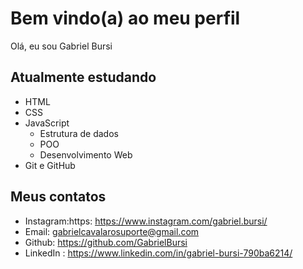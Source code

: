 # Bem vindo(a) ao meu perfil

Olá, eu sou Gabriel Bursi 

## Atualmente estudando 

- HTML
- CSS
- JavaScript
  - Estrutura de dados
  - POO
  - Desenvolvimento Web
- Git e GitHub

## Meus contatos

- Instagram:https: https://www.instagram.com/gabriel.bursi/
- Email: gabrielcavalarosuporte@gmail.com
- Github: https://github.com/GabrielBursi
- LinkedIn : https://www.linkedin.com/in/gabriel-bursi-790ba6214/
